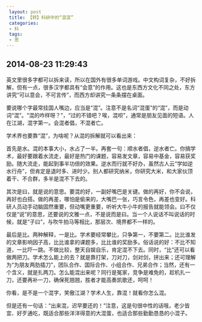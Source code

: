 ```yaml
---
 layout: post
 title: 【转】科研中的“混混”
 categories:
 - 科
 tags:
 - 思
---
```


## 2014-08-23 11:29:43

英文里很多字都可以拆来读，所以在国外有很多单词游戏。中文构词复杂，不好拆解，但有一点，很多汉字都具有“会意”的作用。这也是东西方文化不同之处，东方讲究“可以意会，不可言传”，而西方却讲究一条条摆在桌面。

要说哪个字最常挂国人嘴边，应当是“混”。注意不是名词“混蛋”的“混”，而是动词“混”。“混的咋样呀？”，“过的不错吧？唉，混呗”，通常是朋友见面的短语。人在江湖，混字第一。会混者倡，不混者亡。

学术界也要靠“混”，为啥呢？从混的拆解就可以看出来：

首先是水。混的本事大小，水占了一半。再套一句：顺水者倡，逆水者亡。你搞学术，最好要跟着水流走，最好是热门的课题，容易发文章，容易中基金，容易获奖励。随大流走，能起到事半功倍的效果。逆水而行就不好办，虽然古人云“学如逆水行舟”，但肯定是退时多、进时少。别人都研究纳米，你研究大米，和大家伙顶着干、不合群，多半是混不下去的。

其次是曰，就是说的意思。要混的好，一副好嘴巴是关键。做的再好，你不会说，再好也白搭。做的再差，哪怕是偷来的，大嘴巴一张，巧言令色，再差也变好。科研人员动手动脑固然重要，但动嘴更重要，听听大牛小牛的报告就能领会。曰不仅仅是“说”的意思，还要说的文雅一点，不是说而是曰。当一个人说话不叫说话的时候，就是“子曰”，与吹牛拍马等相比，那层次、境界都不一样的。

最后是比。两种解释，一是比。学术要经常攀比，只争第一，不要第二。比比谁发的文章影响因子高，比比谁拿的课题多，比比谁的奖励多。俗话说的好：不比不知道，一比吓一跳。不做比较，整天自娱自乐，肯定混不下去。同时，“比”还可以看做两把刀。学术怎么能上的去？就是靠打架，刀对刀，剑对剑，拼出来；还可理解为“为朋友两肋插刀”，团队合作、国际合作、小组合作、兄弟合作；当然，还有一个含义，就是扎两刀。怎么能混出来呢？同行是冤家，竞争是难免的，趁机扎一刀，还要再补一刀，确保死翘翘，胜者才能高奏凯歌还，呵呵！

你看，是不是一个混字，笑傲江湖？学术人生，靠混！就看你怎么混。

但是还有一句话：“出来混，迟早要还的！”注意，这是句很中性的话哦，老少皆宜、好歹通吃，既适合那些洋洋得意的大混蛋，也适合那些勤勤恳恳的小混子。
